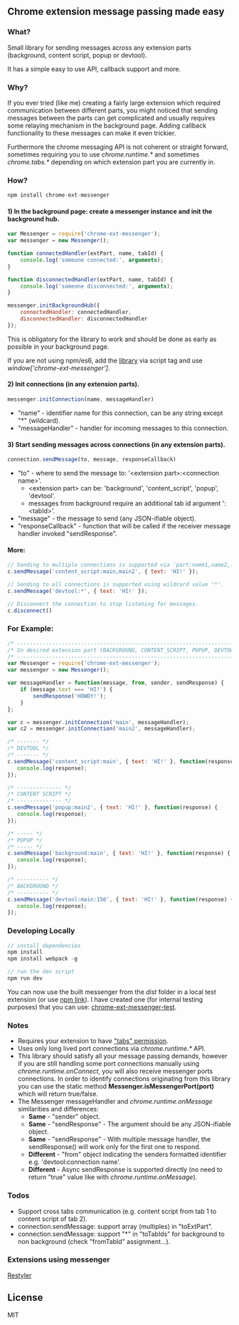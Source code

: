 ## Chrome extension message passing made easy

### What?

Small library for sending messages across any extension parts (background, content script, popup or devtool).

It has a simple easy to use API, callback support and more.

### Why?

If you ever tried (like me) creating a fairly large extension which required communication between different parts, you might noticed that sending messages between the parts can get complicated and usually requires some relaying mechanism in the background page.
Adding callback functionality to these messages can make it even trickier.

Furthermore the chrome messaging API is not coherent or straight forward, sometimes requiring you to use _chrome.runtime.\*_ and sometimes _chrome.tabs.\*_ depending on which extension part you are currently in.

### How?
```javascript
npm install chrome-ext-messenger
```

#### 1) In the background page: create a messenger instance and init the background hub.
```javascript
var Messenger = require('chrome-ext-messenger');
var messenger = new Messenger();

function connectedHandler(extPart, name, tabId) {
    console.log('someone connected:', arguments);
}

function disconnectedHandler(extPart, name, tabId) {
    console.log('someone disconnected:', arguments);
}

messenger.initBackgroundHub({
    connectedHandler: connectedHandler,
    disconnectedHandler: disconnectedHandler
});
```

This is obligatory for the library to work and should be done as early as possible in your background page.

If you are not using npm/es6, add the [library](https://github.com/asimen1/chrome-ext-messenger/tree/master/dist) via script tag and use _window['chrome-ext-messenger']_.

#### 2) Init connections (in any extension parts).
```javascript
messenger.initConnection(name, messageHandler)
```
* "name" - identifier name for this connection, can be any string except "*" (wildcard).
* "messageHandler" - handler for incoming messages to this connection.

#### 3) Start sending messages across connections (in any extension parts).
```javascript
connection.sendMessage(to, message, responseCallback)
```
* "to" - where to send the message to: '\<extension part>:\<connection name>'.
  * \<extension part> can be: 'background', 'content_script', 'popup', 'devtool'.
  * messages from background require an additional tab id argument ':\<tabId>'.
* "message" - the message to send (any JSON-ifiable object).
* "responseCallback" - function that will be called if the receiver message handler invoked "sendResponse".

#### More:
```javascript
// Sending to multiple connections is supported via 'part:name1,name2,...'.
c.sendMessage('content_script:main,main2', { text: 'HI!' });

// Sending to all connections is supported using wildcard value '*'.
c.sendMessage('devtool:*', { text: 'HI!' });

// Disconnect the connection to stop listening for messages.
c.disconnect()
```

### For Example:
```javascript
/* ---------------------------------------------------------------------- */
/* In desired extension part (BACKGROUND, CONTENT_SCRIPT, POPUP, DEVTOOL) */
/* ---------------------------------------------------------------------- */
var Messenger = require('chrome-ext-messenger');
var messenger = new Messenger();

var messageHandler = function(message, from, sender, sendResponse) {
    if (message.text === 'HI!') {
        sendResponse('HOWDY!');
    }
};

var c = messenger.initConnection('main', messageHandler);
var c2 = messenger.initConnection('main2', messageHandler);

/* ------- */
/* DEVTOOL */
/* ------- */
c.sendMessage('content_script:main', { text: 'HI!' }, function(response) {
   console.log(response);
});

/* -------------- */
/* CONTENT SCRIPT */
/* -------------- */
c.sendMessage('popup:main2', { text: 'HI!' }, function(response) {
   console.log(response);
});

/* ----- */
/* POPUP */
/* ----- */
c.sendMessage('background:main', { text: 'HI!' }, function(response) {
   console.log(response);
});

/* ---------- */
/* BACKGROUND */
/* ---------- */
c.sendMessage('devtool:main:150', { text: 'HI!' }, function(response) {
   console.log(response);
});
```

### Developing Locally
```javascript
// install dependencies
npm install
npm install webpack -g

// run the dev script
npm run dev
```
You can now use the built messenger from the _dist_ folder in a local test extension (or use [npm link](https://docs.npmjs.com/cli/link)).
I have created one (for internal testing purposes) that you can use: [chrome-ext-messenger-test](https://github.com/asimen1/chrome-ext-messenger-test).

### Notes
* Requires your extension to have ["tabs" permission](https://developer.chrome.com/extensions/declare_permissions).
* Uses only long lived port connections via _chrome.runtime.*_ API.
* This library should satisfy all your message passing demands, however if you are still handling some port connections manually using _chrome.runtime.onConnect_, you will also receive messenger ports connections. In order to identify connections originating from this library you can use the static method **Messenger.isMessengerPort(port)** which will return true/false.
* The Messenger messageHandler and _chrome.runtime.onMessage_ similarities and differences:
    * **Same** - "sender" object.
    * **Same** - "sendResponse" - The argument should be any JSON-ifiable object.
    * **Same** - "sendResponse" - With multiple message handler, the sendResponse() will work only for the first one to respond.  
    * **Different** - "from" object indicating the senders formatted identifier e.g. 'devtool:connection name'.
    * **Different** - Async sendResponse is supported directly (no need to return "true" value like with _chrome.runtime.onMessage_).

### Todos
* Support cross tabs communication (e.g. content script from tab 1 to content script of tab 2).
* connection.sendMessage: support array (multiples) in "toExtPart".
* connection.sendMessage: support "*" in "toTabIds" for background to non background (check "fromTabId" assignment...).

### Extensions using messenger
[Restyler](https://chrome.google.com/webstore/detail/restyler/ofkkcnbmhaodoaehikkibjanliaeffel)

License
----
MIT
